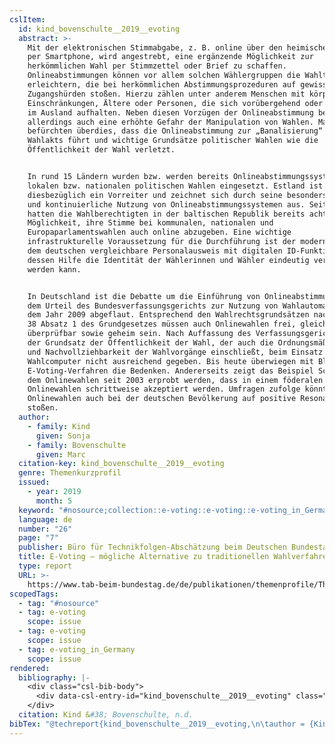 ```yaml
---
cslItem:
  id: kind_bovenschulte__2019__evoting
  abstract: >-
    Mit der elektronischen Stimmabgabe, z. B. online über den heimischen PC oder
    per Smartphone, wird angestrebt, eine ergänzende Möglichkeit zur
    herkömmlichen Wahl per Stimmzettel oder Brief zu schaffen.
    Onlineabstimmungen können vor allem solchen Wählergruppen die Wahlteilnahme
    erleichtern, die bei herkömmlichen Abstimmungsprozeduren auf gewisse
    Zugangshürden stoßen. Hierzu zählen unter anderem Menschen mit körperlichen
    Einschränkungen, Ältere oder Personen, die sich vorübergehend oder permanent
    im Ausland aufhalten. Neben diesen Vorzügen der Onlineabstimmung besteht
    allerdings auch eine erhöhte Gefahr der Manipulation von Wahlen. Manche
    befürchten überdies, dass die Onlineabstimmung zur „Banalisierung“ des
    Wahlakts führt und wichtige Grundsätze politischer Wahlen wie die
    Öffentlichkeit der Wahl verletzt.


    In rund 15 Ländern wurden bzw. werden bereits Onlineabstimmungssysteme bei
    lokalen bzw. nationalen politischen Wahlen eingesetzt. Estland ist
    diesbezüglich ein Vorreiter und zeichnet sich durch seine besonders frühe
    und kontinuierliche Nutzung von Onlineabstimmungssystemen aus. Seit 2005
    hatten die Wahlberechtigten in der baltischen Republik bereits achtmal die
    Möglichkeit, ihre Stimme bei kommunalen, nationalen und
    Europaparlamentswahlen auch online abzugeben. Eine wichtige
    infrastrukturelle Voraussetzung für die Durchführung ist der moderne, mit
    dem deutschen vergleichbare Personalausweis mit digitalen ID-Funktionen, mit
    dessen Hilfe die Identität der Wählerinnen und Wähler eindeutig verifiziert
    werden kann.


    In Deutschland ist die Debatte um die Einführung von Onlineabstimmungen mit
    dem Urteil des Bundesverfassungsgerichts zur Nutzung von Wahlautomaten aus
    dem Jahr 2009 abgeflaut. Entsprechend den Wahlrechtsgrundsätzen nach Artikel
    38 Absatz 1 des Grundgesetzes müssen auch Onlinewahlen frei, gleich,
    überprüfbar sowie geheim sein. Nach Auffassung des Verfassungsgerichts war
    der Grundsatz der Öffentlichkeit der Wahl, der auch die Ordnungsmäßigkeit
    und Nachvollziehbarkeit der Wahlvorgänge einschließt, beim Einsatz der
    Wahlcomputer nicht ausreichend gegeben. Bis heute überwiegen mit Blick auf
    E-Voting-Verfahren die Bedenken. Andererseits zeigt das Beispiel Schweiz, in
    dem Onlinewahlen seit 2003 erprobt werden, dass in einem föderalen Staat
    Onlinewahlen schrittweise akzeptiert werden. Umfragen zufolge könnten
    Onlinewahlen auch bei der deutschen Bevölkerung auf positive Resonanz
    stoßen.
  author:
    - family: Kind
      given: Sonja
    - family: Bovenschulte
      given: Marc
  citation-key: kind_bovenschulte__2019__evoting
  genre: Themenkurzprofil
  issued:
    - year: 2019
      month: 5
  keyword: "#nosource;collection::e-voting::e-voting::e-voting_in_Germany"
  language: de
  number: "26"
  page: "7"
  publisher: Büro für Technikfolgen-Abschätzung beim Deutschen Bundestag (TAB)
  title: E-Voting – mögliche Alternative zu traditionellen Wahlverfahren
  type: report
  URL: >-
    https://www.tab-beim-bundestag.de/de/publikationen/themenprofile/Themenkurzprofil-026.html
scopedTags:
  - tag: "#nosource"
  - tag: e-voting
    scope: issue
  - tag: e-voting
    scope: issue
  - tag: e-voting_in_Germany
    scope: issue
rendered:
  bibliography: |-
    <div class="csl-bib-body">
      <div data-csl-entry-id="kind_bovenschulte__2019__evoting" class="csl-entry">Kind, S., &#38; Bovenschulte, M. n.d.. <i>E-Voting – mögliche Alternative zu traditionellen Wahlverfahren</i> (Themenkurzprofil No. 26; p. 7). Büro für Technikfolgen-Abschätzung beim Deutschen Bundestag (TAB). https://www.tab-beim-bundestag.de/de/publikationen/themenprofile/Themenkurzprofil-026.html</div>
    </div>
  citation: Kind &#38; Bovenschulte, n.d.
bibTex: "@techreport{kind_bovenschulte__2019__evoting,\n\tauthor = {Kind, Sonja and Bovenschulte, Marc},\n\tnumber = {26},\n\tpages = {7},\n\tinstitution = {B{\\\" u}ro f{\\\" u}r Technikfolgen-Absch{\\\" a}tzung beim Deutschen Bundestag (TAB)},\n\ttitle = {E-{Voting} -- m{\\\" o}gliche {Alternative} zu traditionellen {Wahlverfahren}},\n\ttype = {Themenkurzprofil},\n}\n\n"
---
```

